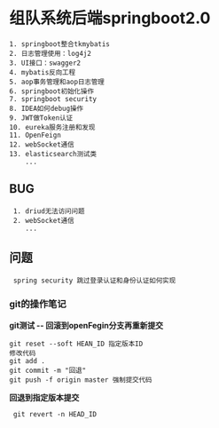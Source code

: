 # 组队系统后端springboot2.0
```text
1. springboot整合tkmybatis
2. 日志管理使用：log4j2
3. UI接口：swagger2
4. mybatis反向工程
5. aop事务管理和aop日志管理
6. springboot初始化操作
7. springboot security
8. IDEA如何debug操作
9. JWT做Token认证
10. eureka服务注册和发现
11. OpenFeign
12. webSocket通信
13. elasticsearch测试类
    ...

```

## BUG
```text
 1. driud无法访问问题
 2. webSocket通信
    ...
```

## 问题
```text
 spring security 跳过登录认证和身份认证如何实现
```  


### git的操作笔记
**git测试 -- 回滚到openFegin分支再重新提交**
```text
git reset --soft HEAN_ID 指定版本ID  
修改代码
git add .
git commit -m "回退"
git push -f origin master 强制提交代码
```
**回退到指定版本提交**
```text
 git revert -n HEAD_ID
```
